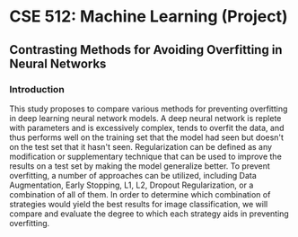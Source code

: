 # CSE 512: Machine Learning (Project)
## Contrasting Methods for Avoiding Overfitting in Neural Networks

### Introduction
This study proposes to compare various methods for preventing overfitting in deep learning neural network models. A deep neural network is replete with parameters and is excessively complex, tends to overfit the data, and thus performs well on the training set that the model had seen but doesn't on the test set that it hasn't seen. Regularization can be defined as any modification or supplementary technique that can be used to improve the results on a test set by making the model generalize better. To prevent overfitting, a number of approaches can be utilized, including Data Augmentation, Early Stopping, L1, L2, Dropout Regularization, or a combination of all of them. In order to determine which combination of strategies would yield the best results for image classification, we will compare and evaluate the degree to which each strategy aids in preventing overfitting.


